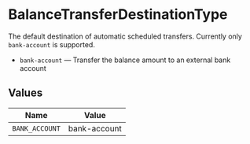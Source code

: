 # BalanceTransferDestinationType

The default destination of automatic scheduled transfers. Currently only `bank-account` is supported.

* `bank-account` — Transfer the balance amount to an external bank account


## Values

| Name           | Value          |
| -------------- | -------------- |
| `BANK_ACCOUNT` | bank-account   |